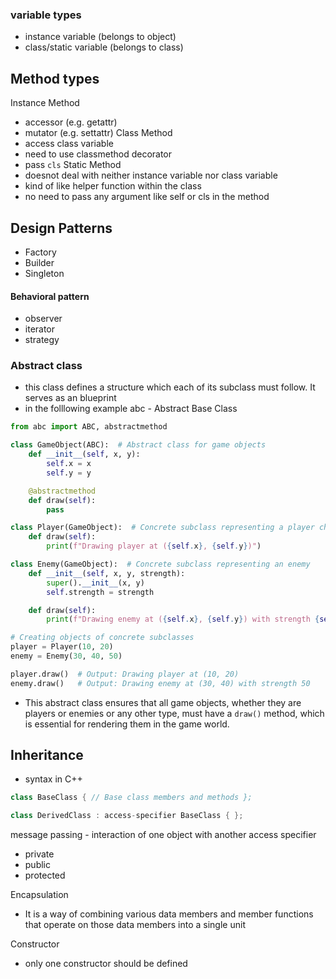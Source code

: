 
### variable types
- instance variable (belongs to object)
- class/static variable (belongs to class)
## Method types
Instance Method
- accessor (e.g. getattr)
- mutator (e.g. settattr)
Class Method
- access class variable
- need to use classmethod decorator
- pass <code>cls</code>
Static Method
- doesnot deal with neither instance variable nor class variable
- kind of like helper function within the class
- no need to pass any argument like self or cls in the method
## Design Patterns
- Factory
- Builder
- Singleton

#### Behavioral pattern
- observer
- iterator
- strategy
### Abstract class
- this class defines a structure which each of its subclass must follow. It serves as an blueprint
- in the folllowing example abc - Abstract Base Class
```python
from abc import ABC, abstractmethod

class GameObject(ABC):  # Abstract class for game objects
    def __init__(self, x, y):
        self.x = x
        self.y = y

    @abstractmethod
    def draw(self):
        pass

class Player(GameObject):  # Concrete subclass representing a player character
    def draw(self):
        print(f"Drawing player at ({self.x}, {self.y})")

class Enemy(GameObject):  # Concrete subclass representing an enemy
    def __init__(self, x, y, strength):
        super().__init__(x, y)
        self.strength = strength

    def draw(self):
        print(f"Drawing enemy at ({self.x}, {self.y}) with strength {self.strength}")

# Creating objects of concrete subclasses
player = Player(10, 20)
enemy = Enemy(30, 40, 50)

player.draw()  # Output: Drawing player at (10, 20)
enemy.draw()   # Output: Drawing enemy at (30, 40) with strength 50

```
- This abstract class ensures that all game objects, whether they are players or enemies or any other type, must have a `draw()` method, which is essential for rendering them in the game world.


## Inheritance
- syntax in C++
```cpp
class BaseClass { // Base class members and methods };

class DerivedClass : access-specifier BaseClass { };
```
message passing - interaction of one object with another
access specifier 
- private 
- public
- protected

Encapsulation
- It is a way of combining various data members and member functions that operate on those data members into a single unit

Constructor
- only one constructor should be defined